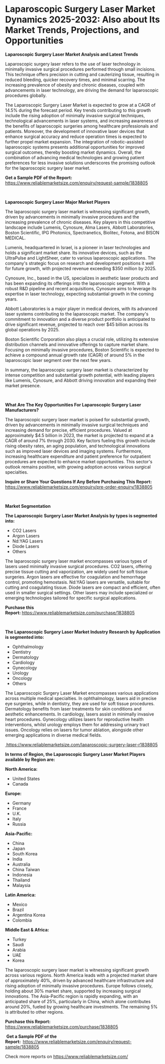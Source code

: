 <p><h1>Laparoscopic Surgery Laser Market Dynamics 2025-2032: Also about Its Market Trends, Projections, and Opportunities</h1></p><p><strong>Laparoscopic Surgery Laser Market Analysis and Latest Trends</strong></p>
<p><p>Laparoscopic surgery laser refers to the use of laser technology in minimally invasive surgical procedures performed through small incisions. This technique offers precision in cutting and cauterizing tissue, resulting in reduced bleeding, quicker recovery times, and minimal scarring. The increasing prevalence of obesity and chronic diseases, coupled with advancements in laser technology, are driving the demand for laparoscopic procedures globally.</p><p>The Laparoscopic Surgery Laser Market is expected to grow at a CAGR of 14.5% during the forecast period. Key trends contributing to this growth include the rising adoption of minimally invasive surgical techniques, technological advancements in laser systems, and increasing awareness of the benefits of laparoscopic surgeries among healthcare professionals and patients. Moreover, the development of innovative laser devices that enhance surgical accuracy and reduce operation times is expected to further propel market expansion. The integration of robotic-assisted laparoscopic systems presents additional opportunities for improved surgical outcomes, thereby boosting market dynamics. Overall, the combination of advancing medical technologies and growing patient preferences for less invasive solutions underscores the promising outlook for the laparoscopic surgery laser market.</p></p>
<p><strong>Get a Sample PDF of the Report:&nbsp;</strong> <a href="https://www.reliablemarketsize.com/enquiry/request-sample/1838805?utm_campaign=2336&utm_medium=2&utm_source=Github&utm_content=ia&utm_term=04032025&utm_id=laparoscopic-surgery-laser">https://www.reliablemarketsize.com/enquiry/request-sample/1838805</a></p>
<p>&nbsp;</p>
<p><strong>Laparoscopic Surgery Laser Major Market Players</strong></p>
<p><p>The laparoscopic surgery laser market is witnessing significant growth, driven by advancements in minimally invasive procedures and the increasing prevalence of chronic diseases. Key players in this competitive landscape include Lumenis, Cynosure, Alma Lasers, Abbott Laboratories, Boston Scientific, IPG Photonics, Spectranetics, Biolitec, Fotona, and BISON MEDICAL.</p><p>Lumenis, headquartered in Israel, is a pioneer in laser technologies and holds a significant market share. Its innovative devices, such as the UltraPulse and LightSheer, cater to various laparoscopic applications. The company's strategic focus on research and development positions it well for future growth, with projected revenue exceeding $350 million by 2025.</p><p>Cynosure, Inc., based in the US, specializes in aesthetic laser products and has been expanding its offerings into the laparoscopic segment. With a robust R&D pipeline and recent acquisitions, Cynosure aims to leverage its expertise in laser technology, expecting substantial growth in the coming years.</p><p>Abbott Laboratories is a major player in medical devices, with its advanced laser systems contributing to the laparoscopic market. The company's commitment to innovation and a diverse product portfolio is anticipated to drive significant revenue, projected to reach over $45 billion across its global operations by 2025.</p><p>Boston Scientific Corporation also plays a crucial role, utilizing its extensive distribution channels and innovative offerings to capture market share. Focusing on minimally invasive procedures, Boston Scientific is expected to achieve a compound annual growth rate (CAGR) of around 5% in the laparoscopic laser segment over the next few years.</p><p>In summary, the laparoscopic surgery laser market is characterized by intense competition and substantial growth potential, with leading players like Lumenis, Cynosure, and Abbott driving innovation and expanding their market presence.</p></p>
<p>&nbsp;</p>
<p><strong>What Are The Key Opportunities For Laparoscopic Surgery Laser Manufacturers?</strong></p>
<p><p>The laparoscopic surgery laser market is poised for substantial growth, driven by advancements in minimally invasive surgical techniques and increasing demand for precise, efficient procedures. Valued at approximately $4.5 billion in 2023, the market is projected to expand at a CAGR of around 7% through 2030. Key factors fueling this growth include rising obesity rates, an aging population, and technological innovations such as improved laser devices and imaging systems. Furthermore, increasing healthcare expenditure and patient preference for outpatient procedures are expected to enhance market opportunities. This sector's outlook remains positive, with growing adoption across various surgical specialties.</p></p>
<p><strong>Inquire or Share Your Questions If Any Before Purchasing This Report:</strong> <a href="https://www.reliablemarketsize.com/enquiry/pre-order-enquiry/1838805?utm_campaign=2336&utm_medium=2&utm_source=Github&utm_content=ia&utm_term=04032025&utm_id=laparoscopic-surgery-laser">https://www.reliablemarketsize.com/enquiry/pre-order-enquiry/1838805</a></p>
<p>&nbsp;</p>
<p><strong>Market Segmentation</strong></p>
<p><strong>The Laparoscopic Surgery Laser Market Analysis by types is segmented into:</strong></p>
<p><ul><li>CO2 Lasers</li><li>Argon Lasers</li><li>Nd:YAG Lasers</li><li>Diode Lasers</li><li>Others</li></ul></p>
<p><p>The laparoscopic surgery laser market encompasses various types of lasers used minimally invasive surgical procedures. CO2 lasers, offering precise tissue cutting and vaporization, are widely used for soft tissue surgeries. Argon lasers are effective for coagulation and hemorrhage control, promoting hemostasis. Nd:YAG lasers are versatile, suitable for cutting and coagulating tissue. Diode lasers are compact and efficient, often used in smaller surgical settings. Other lasers may include specialized or emerging technologies tailored for specific surgical applications.</p></p>
<p><strong>Purchase this Report:&nbsp;</strong><a href="https://www.reliablemarketsize.com/purchase/1838805?utm_campaign=2336&utm_medium=2&utm_source=Github&utm_content=ia&utm_term=04032025&utm_id=laparoscopic-surgery-laser">https://www.reliablemarketsize.com/purchase/1838805</a></p>
<p>&nbsp;</p>
<p><strong>The Laparoscopic Surgery Laser Market Industry Research by Application is segmented into:</strong></p>
<p><ul><li>Ophthalmology</li><li>Dentistry</li><li>Dermatology</li><li>Cardiology</li><li>Gynecology</li><li>Urology</li><li>Oncology</li><li>Others</li></ul></p>
<p><p>The Laparoscopic Surgery Laser Market encompasses various applications across multiple medical specialties. In ophthalmology, lasers aid in precise eye surgeries, while in dentistry, they are used for soft tissue procedures. Dermatology benefits from laser treatments for skin conditions and aesthetic enhancements. In cardiology, lasers assist in minimally invasive heart procedures. Gynecology utilizes lasers for reproductive health interventions, whilst urology employs them for addressing urinary tract issues. Oncology relies on lasers for tumor ablation, alongside other emerging applications in diverse medical fields.</p></p>
<p><a href="https://www.reliablemarketsize.com/laparoscopic-surgery-laser-r1838805?utm_campaign=2336&utm_medium=2&utm_source=Github&utm_content=ia&utm_term=04032025&utm_id=laparoscopic-surgery-laser">&nbsp;https://www.reliablemarketsize.com/laparoscopic-surgery-laser-r1838805</a></p>
<p><strong>In terms of Region, the Laparoscopic Surgery Laser Market Players available by Region are:</strong></p>
<p>
    <p> <strong> North America: </strong>
        <ul>
            <li>United States</li>
            <li>Canada</li>
        </ul>
        </p> 
    <p> <strong> Europe: </strong>
        <ul>
            <li>Germany</li>
            <li>France</li>
            <li>U.K.</li>
            <li>Italy</li>
            <li>Russia</li>
        </ul>
        </p> 
    <p> <strong> Asia-Pacific: </strong>
        <ul>
            <li>China</li>
            <li>Japan</li>
            <li>South Korea</li>
            <li>India</li>
            <li>Australia</li>
            <li>China Taiwan</li>
            <li>Indonesia</li>
            <li>Thailand</li>
            <li>Malaysia</li>
        </ul>
        </p> 
    <p> <strong> Latin America: </strong>
        <ul>
            <li>Mexico</li>
            <li>Brazil</li>
            <li>Argentina Korea</li>
            <li>Colombia</li>
        </ul>
        </p> 
    <p> <strong> Middle East & Africa: </strong>
        <ul>
            <li>Turkey</li>
            <li>Saudi</li>
            <li>Arabia</li>
            <li>UAE</li>
            <li>Korea</li>
        </ul>
    </p>
    </p>
<p><p>The laparoscopic surgery laser market is witnessing significant growth across various regions. North America leads with a projected market share of approximately 40%, driven by advanced healthcare infrastructure and rising adoption of minimally invasive procedures. Europe follows closely, holding about 30% market share, supported by increasing surgical innovations. The Asia-Pacific region is rapidly expanding, with an anticipated share of 25%, particularly in China, which alone contributes around 20%, fueled by growing healthcare investments. The remaining 5% is attributed to other regions.</p></p>
<p><strong>Purchase this Report: </strong><a href="https://www.reliablemarketsize.com/purchase/1838805?utm_campaign=2336&utm_medium=2&utm_source=Github&utm_content=ia&utm_term=04032025&utm_id=laparoscopic-surgery-laser">https://www.reliablemarketsize.com/purchase/1838805</a></p>
<p>&nbsp;<strong>Get a Sample PDF of the Report:&nbsp;&nbsp;</strong><a href="https://www.reliablemarketsize.com/enquiry/request-sample/1838805?utm_campaign=2336&utm_medium=2&utm_source=Github&utm_content=ia&utm_term=04032025&utm_id=laparoscopic-surgery-laser">https://www.reliablemarketsize.com/enquiry/request-sample/1838805</a></p>
<p><strong></strong></p>
<p>Check more reports on <a href="https://www.reliablemarketsize.com/?utm_campaign=2336&utm_medium=2&utm_source=Github&utm_content=ia&utm_term=04032025&utm_id=laparoscopic-surgery-laser">https://www.reliablemarketsize.com/</a></p>